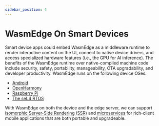```yaml
---
sidebar_position: 4
---
```


# WasmEdge On Smart Devices

Smart device apps could embed WasmEdge as a middleware runtime to render interactive content on the UI, connect to native device drivers, and access specialized hardware features (i.e., the GPU for AI inference). The benefits of the WasmEdge runtime over native-compiled machine code include security, safety, portability, manageability, OTA upgradability, and developer productivity. WasmEdge runs on the following device OSes.

- [Android](/category/build-and-run-wasmedge-on-android)
- [OpenHarmony](../../contribute/source/os/openharmony.md)
- [Raspberry Pi](../../contribute/source/os/raspberrypi.md)
- [The seL4 RTOS](../../contribute/source/os/sel4.md)

With WasmEdge on both the device and the edge server, we can support [isomorphic Server-Side Rendering (SSR)](../../develop/rust/ssr.md) and [microservices](../../start/build-and-run/docker_wasm.md#deploy-the-microservice-example) for rich-client mobile applications that are both portable and upgradeable.
